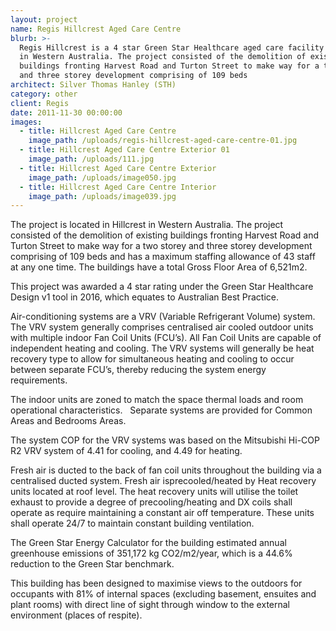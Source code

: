 ```yaml
---
layout: project
name: Regis Hillcrest Aged Care Centre
blurb: >-
  Regis Hillcrest is a 4 star Green Star Healthcare aged care facility located
  in Western Australia. The project consisted of the demolition of existing
  buildings fronting Harvest Road and Turton Street to make way for a two storey
  and three storey development comprising of 109 beds
architect: Silver Thomas Hanley (STH)
category: other
client: Regis
date: 2011-11-30 00:00:00
images:
  - title: Hillcrest Aged Care Centre
    image_path: /uploads/regis-hillcrest-aged-care-centre-01.jpg
  - title: Hillcrest Aged Care Centre Exterior 01
    image_path: /uploads/111.jpg
  - title: Hillcrest Aged Care Centre Exterior
    image_path: /uploads/image050.jpg
  - title: Hillcrest Aged Care Centre Interior
    image_path: /uploads/image039.jpg
---
```



The project is located in Hillcrest in Western Australia. The project consisted of the demolition of existing buildings fronting Harvest Road and Turton Street to make way for a two storey and three storey development comprising of 109 beds and has a maximum staffing allowance of 43 staff at any one time. The buildings have a total Gross Floor Area of 6,521m2.

This project was awarded a 4 star rating under the Green Star Healthcare Design v1 tool in 2016, which equates to Australian Best Practice.

Air-conditioning systems are a VRV (Variable Refrigerant Volume) system. The VRV system generally comprises centralised air cooled outdoor units with multiple indoor Fan Coil Units (FCU’s). All Fan Coil Units are capable of independent heating and cooling. The VRV systems will generally be heat recovery type to allow for simultaneous heating and cooling to occur between separate FCU’s, thereby reducing the system energy requirements.

The indoor units are zoned to match the space thermal loads and room operational characteristics.   Separate systems are provided for Common Areas and Bedrooms Areas.

The system COP for the VRV systems was based on the Mitsubishi Hi-COP R2 VRV system of 4.41 for cooling, and 4.49 for heating.

Fresh air is ducted to the back of fan coil units throughout the building via a centralised ducted system. Fresh air isprecooled/heated by Heat recovery units located at roof level. The heat recovery units will utilise the toilet exhaust to provide a degree of precooling/heating and DX coils shall operate as require maintaining a constant air off temperature. These units shall operate 24/7 to maintain constant building ventilation.

The Green Star Energy Calculator for the building estimated annual greenhouse emissions of 351,172 kg CO2/m2/year, which is a 44.6% reduction to the Green Star benchmark.

This building has been designed to maximise views to the outdoors for occupants with 81% of internal spaces (excluding basement, ensuites and plant rooms) with direct line of sight through window to the external environment (places of respite).